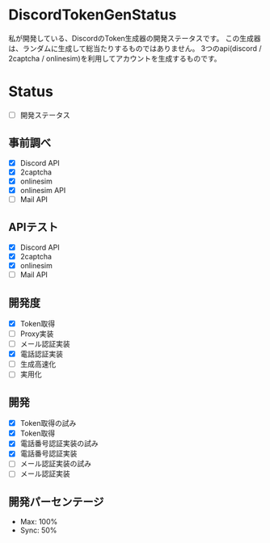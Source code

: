 # DiscordTokenGenStatus
私が開発している、DiscordのToken生成器の開発ステータスです。
この生成器は、ランダムに生成して総当たりするものではありません。
3つのapi(discord / 2captcha / onlinesim)を利用してアカウントを生成するものです。

# Status
- [ ] 開発ステータス
## 事前調べ
- [x] Discord API
- [x] 2captcha
- [x] onlinesim
- [x] onlinesim API 
- [ ] Mail API
## APIテスト
- [x] Discord API
- [x] 2captcha
- [x] onlinesim
- [ ] Mail API
## 開発度
- [x] Token取得
- [ ] Proxy実装
- [ ] メール認証実装
- [x] 電話認証実装
- [ ] 生成高速化
- [ ] 実用化
## 開発 
- [x] Token取得の試み
- [x] Token取得
- [x] 電話番号認証実装の試み
- [x] 電話番号認証実装
- [ ] メール認証実装の試み
- [ ] メール認証実装
## 開発パーセンテージ
- Max: 100%
- Sync: 50%
